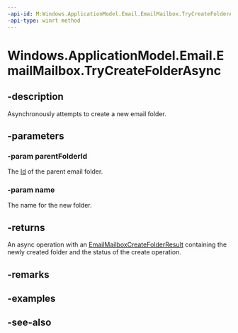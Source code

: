 ----api-id: M:Windows.ApplicationModel.Email.EmailMailbox.TryCreateFolderAsync(System.String,System.String)
-api-type: winrt method
---<!-- Method syntaxpublic Windows.Foundation.IAsyncOperation<Windows.ApplicationModel.Email.EmailMailboxCreateFolderResult> TryCreateFolderAsync(System.String parentFolderId, System.String name)--># Windows.ApplicationModel.Email.EmailMailbox.TryCreateFolderAsync## -descriptionAsynchronously attempts to create a new email folder.## -parameters### -param parentFolderIdThe [Id](emailfolder_id.md) of the parent email folder.### -param nameThe name for the new folder.## -returnsAn async operation with an [EmailMailboxCreateFolderResult](emailmailboxcreatefolderresult.md) containing the newly created folder and the status of the create operation.## -remarks## -examples## -see-also